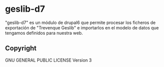 geslib-d7
=======

"geslib-d7" es un módulo de drupal6 que permite procesar los ficheros de
exportación de "Trevenque Geslib" e importarlos en el modelo de datos que
tengamos definidos para nuestra web.

## Copyright

GNU GENERAL PUBLIC LICENSE Version 3
